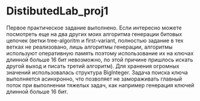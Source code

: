 # DistibutedLab_proj1

Первое практическое задание выполнено. Если интересно можете посмотреть еще на два других моих алгоритма генерации битовых цепочек
(ветки tree-algoritm и first-variant, полностью задание в тех ветках не реализовано, лишь алгоритмы генерации, алгоритмы используют оперативную память
поэтому использование их на ключах длинной больше 16 бит невозможно, по этой причине пришлось искать другой выход и писать третий алгоритм). Для хранения огромных значений 
использовалась структура BigInteger. Задача поиска ключа выполняется асинхронно, что позволяет не замораживать главный поток при выполнении тяжелых задач, как например генерация
ключей длинной больше 16 бит.
